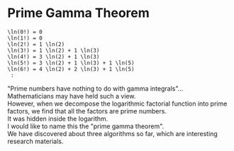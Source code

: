 # Prime Gamma Theorem

```
\ln(0!) = 0
\ln(1!) = 0
\ln(2!) = 1 \ln(2)
\ln(3!) = 1 \ln(2) + 1 \ln(3)
\ln(4!) = 3 \ln(2) + 1 \ln(3)
\ln(5!) = 3 \ln(2) + 1 \ln(3) + 1 \ln(5)
\ln(6!) = 4 \ln(2) + 2 \ln(3) + 1 \ln(5)
 :
```

"Prime numbers have nothing to do with gamma integrals"... Mathematicians may have held such a view.  
However, when we decompose the logarithmic factorial function into prime factors, we find that all the factors are prime numbers.  
It was hidden inside the logarithm.  
I would like to name this the "prime gamma theorem".  
We have discovered about three algorithms so far, which are interesting research materials.  
